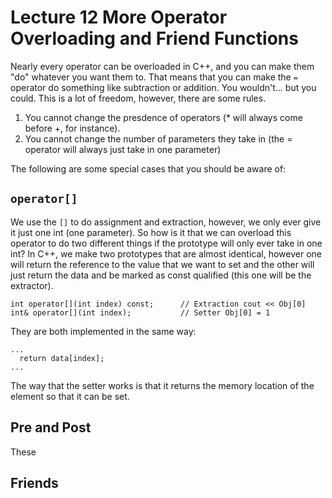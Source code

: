# Lecture 12 More Operator Overloading and Friend Functions
Nearly every operator can be overloaded in C++, and you can make them "do" whatever you want them to. That means that you can make the `=` operator do something like subtraction or addition. You wouldn't... but you could. This is a lot of freedom, however, there are some rules. 
1. You cannot change the presdence of operators (* will always come before +, for instance). 
2. You cannot change the number of parameters they take in (the = operator will always just take in one parameter)

The following are some special cases that you should be aware of:
## `operator[]`
We use the `[]` to do assignment and extraction, however, we only ever give it just one int (one parameter). So how is it that we can overload this operator to do two different things if the prototype will only ever take in one int? In C++, we make two prototypes that are almost identical, however one will return the reference to the value that we want to set and the other will just return the data and be marked as const qualified (this one will be the extractor). 

```
int operator[](int index) const;      // Extraction cout << Obj[0]  
int& operator[](int index);           // Setter Obj[0] = 1
```
They are both implemented in the same way: 

```
...
  return data[index];
...
```
The way that the setter works is that it returns the memory location of the element so that it can be set. 

## Pre and Post
These

## Friends
